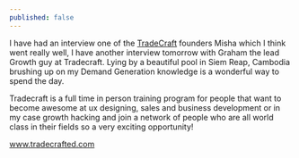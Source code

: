```yaml
---
published: false
---
```


I have had an interview one of the [TradeCraft](www.tradecrafted.com) founders Misha which I think went really well, I have another interview tomorrow with Graham the lead Growth guy at Tradecraft.
Lying by a beautiful pool in Siem Reap, Cambodia brushing up on my Demand Generation knowledge is a wonderful way to spend the day.

Tradecraft is a full time in person training program for people that want to become awesome at ux designing, sales and business development or in my case growth hacking and join a network of people who are all world class in their fields so a very exciting opportunity!

www.tradecrafted.com